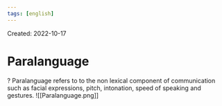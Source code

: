 ```yaml
---
tags: [english] 
---
```

Created: 2022-10-17

# Paralanguage
?
Paralanguage refers to to the non lexical component of communication such as facial expressions, pitch, intonation, speed of speaking and gestures. 
![[Paralanguage.png]]
<!--SR:!2023-10-27,37,190-->

